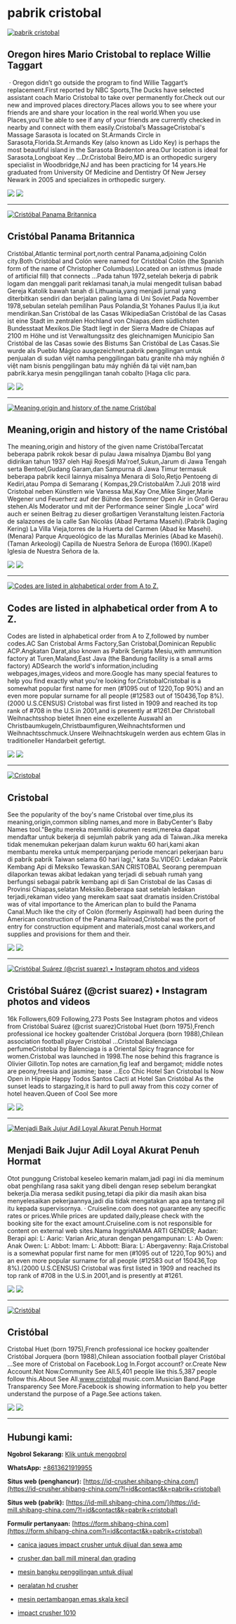 # pabrik cristobal

<a href="https://swt.shibang-china.com/?l=id&img&k=pabrik+cristobal" target="_blank">![pabrik cristobal](http://static.shibang-china.com/all-800x300/745.jpg)</a>

## Oregon hires Mario Cristobal to replace Willie Taggart
&nbsp;&#0183;&#32;Oregon didn’t go outside the program to find Willie Taggart’s replacement.First reported by NBC Sports,The Ducks have selected assistant coach Mario Cristobal to take over permanently for.Check out our new and improved places directory.Places allows you to see where your friends are and share your location in the real world.When you use Places,you'll be able to see if any of your friends are currently checked in nearby and connect with them easily.Cristobal’s MassageCristobal's Massage Sarasota is located on St.Armands Circle in Sarasota,Florida.St.Armands Key (also known as Lido Key) is perhaps the most beautiful island in the Sarasota Bradenton area.Our location is ideal for Sarasota,Longboat Key …Dr.Cristobal Beiro,MD is an orthopedic surgery specialist in Woodbridge,NJ and has been practicing for 14 years.He graduated from University Of Medicine and Dentistry Of New Jersey Newark in 2005 and specializes in orthopedic surgery.


<a href="https://whatsapp.shibangsoft.com/WhatsApp.php" target="_blank" title="WhatsApp">![](http://static.shibang-china.com/icon/whatsapp.png)</a> <a href="https://swt.shibang-china.com/?l=id&icon&k=pabrik+cristobal" target="_blank">![](http://static.shibang-china.com/icon/chat-id.png)</a>

---

<a href="https://swt.shibang-china.com/?l=id&img&k=pabrik+cristobal" target="_blank">![Crist&#243;bal Panama Britannica](http://static.shibang-china.com/all-800x300/1470.jpg)</a>

## Crist&#243;bal Panama Britannica
Crist&#243;bal,Atlantic terminal port,north central Panama,adjoining Col&#243;n city.Both Crist&#243;bal and Col&#243;n were named for Crist&#243;bal Col&#243;n (the Spanish form of the name of Christopher Columbus).Located on an isthmus (made of artificial fill) that connects …Pada tahun 1972,setelah bekerja di pabrik logam dan menggali parit reklamasi tanah,ia mulai mengedit tulisan babad Gereja Katolik bawah tanah di Lithuania,yang menjadi jurnal yang diterbitkan sendiri dan berjalan paling lama di Uni Soviet.Pada November 1978,sebulan setelah pemilihan Paus Polandia,St Yohanes Paulus II,ia ikut mendirikan.San Crist&#243;bal de las Casas WikipediaSan Crist&#243;bal de las Casas ist eine Stadt im zentralen Hochland von Chiapas,dem s&#252;dlichsten Bundesstaat Mexikos.Die Stadt liegt in der Sierra Madre de Chiapas auf 2100 m H&#246;he und ist Verwaltungssitz des gleichnamigen Municipio San Crist&#243;bal de las Casas sowie des Bistums San Crist&#243;bal de Las Casas.Sie wurde als Pueblo M&#225;gico ausgezeichnet.pabrik penggilingan untuk penjualan di sudan việt namha penggilingan batu granite nh&#224; m&#225;y nghiền ở việt nam bisnis penggilingan batu m&#225;y nghiền đ&#225; tại việt nam,ban pabrik.karya mesin penggilingan tanah cobalto [Haga clic para.


<a href="https://whatsapp.shibangsoft.com/WhatsApp.php" target="_blank" title="WhatsApp">![](http://static.shibang-china.com/icon/whatsapp.png)</a> <a href="https://swt.shibang-china.com/?l=id&icon&k=pabrik+cristobal" target="_blank">![](http://static.shibang-china.com/icon/chat-id.png)</a>

---

<a href="https://swt.shibang-china.com/?l=id&img&k=pabrik+cristobal" target="_blank">![Meaning,origin and history of the name Crist&#243;bal](http://static.shibang-china.com/all-800x300/1518.jpg)</a>

## Meaning,origin and history of the name Crist&#243;bal
The meaning,origin and history of the given name Crist&#243;balTercatat beberapa pabrik rokok besar di pulau Jawa misalnya Djambu Bol yang didirikan tahun 1937 oleh Haji Roesjdi Ma’roef,Sukun,Jarum di Jawa Tengah serta Bentoel,Gudang Garam,dan Sampurna di Jawa Timur termasuk beberapa pabrik kecil lainnya misalnya Menara di Solo,Retjo Pentoeng di Kediri,atau Pompa di Semarang ( Kompas,29.CristobalAm 7.Juli 2018 wird Cristobal neben K&#252;nstlern wie Vanessa Mai,Kay One,Mike Singer,Marie Wegener und Feuerherz auf der B&#252;hne des Sommer Open Air in Gro&#223; Gerau stehen.Als Moderator und mit der Performance seiner Single „Loca“ wird auch er seinen Beitrag zu dieser gro&#223;artigen Veranstaltung leisten.Factor&#237;a de salazones de la calle San Nicol&#225;s (Abad Pertama Masehi).(Pabrik Daging Kering) La Villa Vieja,torres de la Huerta del Carmen (Abad ke Masehi).(Menara) Parque Arqueol&#243;gico de las Murallas Merin&#237;es (Abad ke Masehi).(Taman Arkeologi) Capilla de Nuestra Se&#241;ora de Europa (1690).(Kapel) Iglesia de Nuestra Se&#241;ora de la.


<a href="https://whatsapp.shibangsoft.com/WhatsApp.php" target="_blank" title="WhatsApp">![](http://static.shibang-china.com/icon/whatsapp.png)</a> <a href="https://swt.shibang-china.com/?l=id&icon&k=pabrik+cristobal" target="_blank">![](http://static.shibang-china.com/icon/chat-id.png)</a>

---

<a href="https://swt.shibang-china.com/?l=id&img&k=pabrik+cristobal" target="_blank">![Codes are listed in alphabetical order from A to Z.](http://static.shibang-china.com/all-800x300/1374.jpg)</a>

## Codes are listed in alphabetical order from A to Z.
Codes are listed in alphabetical order from A to Z,followed by number codes.AC San Cristobal Arms Factory,San Cristobal,Dominican Republic ACP.Angkatan Darat,also known as Pabrik Senjata Mesiu,with ammunition factory at Turen,Maland,East Java (the Bandung facility is a small arms factory) ADSearch the world's information,including webpages,images,videos and more.Google has many special features to help you find exactly what you're looking for.CristobalCristobal is a somewhat popular first name for men (#1095 out of 1220,Top 90%) and an even more popular surname for all people (#12583 out of 150436,Top 8%).(2000 U.S.CENSUS) Cristobal was first listed in 1909 and reached its top rank of #708 in the U.S.in 2001,and is presently at #1261.Der Christoball Weihnachtsshop bietet Ihnen eine exzellente Auswahl an Christbaumkugeln,Christbaumfiguren,Weihnachtsformen und Weihnachtsschmuck.Unsere Weihnachtskugeln werden aus echtem Glas in traditioneller Handarbeit gefertigt.


<a href="https://whatsapp.shibangsoft.com/WhatsApp.php" target="_blank" title="WhatsApp">![](http://static.shibang-china.com/icon/whatsapp.png)</a> <a href="https://swt.shibang-china.com/?l=id&icon&k=pabrik+cristobal" target="_blank">![](http://static.shibang-china.com/icon/chat-id.png)</a>

---

<a href="https://swt.shibang-china.com/?l=id&img&k=pabrik+cristobal" target="_blank">![Cristobal](http://static.shibang-china.com/all-800x300/1220.jpg)</a>

## Cristobal
See the popularity of the boy's name Cristobal over time,plus its meaning,origin,common sibling names,and more in BabyCenter's Baby Names tool.&quot;Begitu mereka memiliki dokumen resmi,mereka dapat mendaftar untuk bekerja di sejumlah pabrik yang ada di Taiwan.Jika mereka tidak menemukan pekerjaan dalam kurun waktu 60 hari,kami akan membantu mereka untuk memperpanjang periode mencari pekerjaan baru di pabrik pabrik Taiwan selama 60 hari lagi,&quot; kata Su.VIDEO: Ledakan Pabrik Kembang Api di Meksiko Tewaskan.SAN CRISTOBAL Seorang perempuan dilaporkan tewas akibat ledakan yang terjadi di sebuah rumah yang berfungsi sebagai pabrik kembang api di San Cristobal de las Casas di Provinsi Chiapas,selatan Meksiko.Beberapa saat setelah ledakan terjadi,rekaman video yang merekam saat saat dramatis insiden.Crist&#243;bal was of vital importance to the American plan to build the Panama Canal.Much like the city of Col&#243;n (formerly Aspinwall) had been during the American construction of the Panama Railroad,Cristobal was the port of entry for construction equipment and materials,most canal workers,and supplies and provisions for them and their.


<a href="https://whatsapp.shibangsoft.com/WhatsApp.php" target="_blank" title="WhatsApp">![](http://static.shibang-china.com/icon/whatsapp.png)</a> <a href="https://swt.shibang-china.com/?l=id&icon&k=pabrik+cristobal" target="_blank">![](http://static.shibang-china.com/icon/chat-id.png)</a>

---

<a href="https://swt.shibang-china.com/?l=id&img&k=pabrik+cristobal" target="_blank">![Crist&#243;bal Su&#225;rez (@crist suarez) • Instagram photos and videos](http://static.shibang-china.com/all-800x300/1079.jpg)</a>

## Crist&#243;bal Su&#225;rez (@crist suarez) • Instagram photos and videos
16k Followers,609 Following,273 Posts See Instagram photos and videos from Crist&#243;bal Su&#225;rez (@crist suarez)Cristobal Huet (born 1975),French professional ice hockey goaltender Crist&#243;bal Jorquera (born 1988),Chilean association football player Crist&#243;bal …Cristobal Balenciaga perfumeCristobal by Balenciaga is a Oriental Spicy fragrance for women.Cristobal was launched in 1998.The nose behind this fragrance is Olivier Gillotin.Top notes are carnation,fig leaf and bergamot; middle notes are peony,freesia and jasmine; base …Eco Chic Hotel San Cristobal Is Now Open in Hippie Happy Todos Santos Cacti at Hotel San Crist&#243;bal As the sunset leads to stargazing,it is hard to pull away from this cozy corner of hotel heaven.Queen of Cool See more


<a href="https://whatsapp.shibangsoft.com/WhatsApp.php" target="_blank" title="WhatsApp">![](http://static.shibang-china.com/icon/whatsapp.png)</a> <a href="https://swt.shibang-china.com/?l=id&icon&k=pabrik+cristobal" target="_blank">![](http://static.shibang-china.com/icon/chat-id.png)</a>

---

<a href="https://swt.shibang-china.com/?l=id&img&k=pabrik+cristobal" target="_blank">![Menjadi Baik Jujur Adil Loyal Akurat Penuh Hormat](http://static.shibang-china.com/all-800x300/547.jpg)</a>

## Menjadi Baik Jujur Adil Loyal Akurat Penuh Hormat
Otot punggung Cristobal keseleo kemarin malam,jadi pagi ini dia meminum obat penghilang rasa sakit yang dibeli dengan resep sebelum berangkat bekerja.Dia merasa sedikit pusing,tetapi dia pikir dia masih akan bisa menyelesaikan pekerjaannya,jadi dia tidak mengatakan apa apa tentang pil itu kepada supervisornya.&nbsp;&#0183;&#32;Cruiseline.com does not guarantee any specific rates or prices.While prices are updated daily,please check with the booking site for the exact amount.Cruiseline.com is not responsible for content on external web sites.Nama InggrisNAMA ARTI GENDER; Aadan: Berapi api: L: Aaric: Varian Aric,aturan dengan pengampunan: L: Ab Owen: Anak Owen: L: Abbot: Imam: L: Abbott: Biara: L: Abergavenny: Raja.Cristobal is a somewhat popular first name for men (#1095 out of 1220,Top 90%) and an even more popular surname for all people (#12583 out of 150436,Top 8%).(2000 U.S.CENSUS) Cristobal was first listed in 1909 and reached its top rank of #708 in the U.S.in 2001,and is presently at #1261.


<a href="https://whatsapp.shibangsoft.com/WhatsApp.php" target="_blank" title="WhatsApp">![](http://static.shibang-china.com/icon/whatsapp.png)</a> <a href="https://swt.shibang-china.com/?l=id&icon&k=pabrik+cristobal" target="_blank">![](http://static.shibang-china.com/icon/chat-id.png)</a>

---

<a href="https://swt.shibang-china.com/?l=id&img&k=pabrik+cristobal" target="_blank">![Crist&#243;bal](http://static.shibang-china.com/all-800x300/1118.jpg)</a>

## Crist&#243;bal
Cristobal Huet (born 1975),French professional ice hockey goaltender Crist&#243;bal Jorquera (born 1988),Chilean association football player Crist&#243;bal …See more of Cristobal on Facebook.Log In.Forgot account? or.Create New Account.Not Now.Community See All.5,401 people like this.5,387 people follow this.About See All.www.cristobal music.com.Musician Band.Page Transparency See More.Facebook is showing information to help you better understand the purpose of a Page.See actions taken.

<a href="https://whatsapp.shibangsoft.com/WhatsApp.php" target="_blank" title="WhatsApp">![](http://static.shibang-china.com/icon/whatsapp.png)</a> <a href="https://swt.shibang-china.com/?l=id&icon&k=pabrik+cristobal" target="_blank">![](http://static.shibang-china.com/icon/chat-id.png)</a>

---
## Hubungi kami:

**Ngobrol Sekarang:** [Klik untuk mengobrol](https://swt.shibang-china.com?l=id&contact&k=pabrik+cristobal)

**WhatsApp:**  [+8613621919955](https://whatsapp.shibangsoft.com/WhatsApp.php)

**Situs web (penghancur):** [https://id-crusher.shibang-china.com/](https://id-crusher.shibang-china.com/?l=id&contact&k=pabrik+cristobal)

**Situs web (pabrik):** [https://id-mill.shibang-china.com/](https://id-mill.shibang-china.com/?l=id&contact&k=pabrik+cristobal)

**Formulir pertanyaan:** [https://form.shibang-china.com](https://form.shibang-china.com?l=id&contact&k=pabrik+cristobal)

* [canica jaques impact crusher untuk dijual dan sewa amp](../50/canica%20jaques%20impact%20crusher%20untuk%20dijual%20dan%20sewa%20amp.md)

* [crusher dan ball mill mineral dan grading](../50/crusher%20dan%20ball%20mill%20mineral%20dan%20grading.md)

* [mesin bangku penggilingan untuk dijual](../42/mesin%20bangku%20penggilingan%20untuk%20dijual.md)

* [peralatan hd crusher](../49/peralatan%20hd%20crusher.md)

* [mesin pertambangan emas skala kecil](../44/mesin%20pertambangan%20emas%20skala%20kecil.md)

* [impact crusher 1010](../49/impact%20crusher%201010.md)